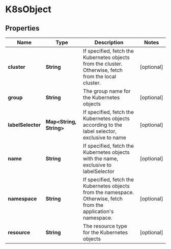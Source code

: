 

# K8sObject


## Properties

| Name | Type | Description | Notes |
|------------ | ------------- | ------------- | -------------|
|**cluster** | **String** | If specified, fetch the Kubernetes objects from the cluster. Otherwise, fetch from the local cluster. |  [optional] |
|**group** | **String** | The group name for the Kubernetes objects |  [optional] |
|**labelSelector** | **Map&lt;String, String&gt;** | If specified, fetch the Kubernetes objects according to the label selector, exclusive to name |  [optional] |
|**name** | **String** | If specified, fetch the Kubernetes objects with the name, exclusive to labelSelector |  [optional] |
|**namespace** | **String** | If specified, fetch the Kubernetes objects from the namespace. Otherwise, fetch from the application&#39;s namespace. |  [optional] |
|**resource** | **String** | The resource type for the Kubernetes objects |  [optional] |



